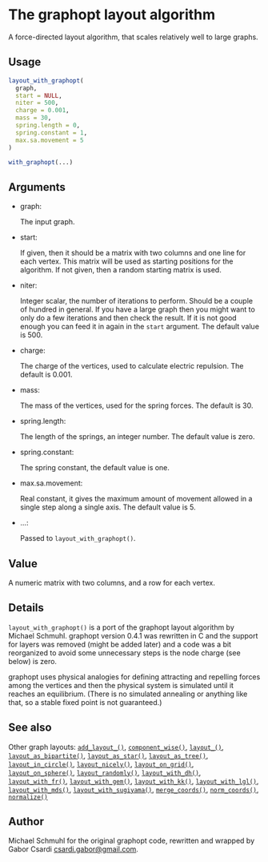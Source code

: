 # The graphopt layout algorithm

A force-directed layout algorithm, that scales relatively well to large
graphs.

## Usage

``` r
layout_with_graphopt(
  graph,
  start = NULL,
  niter = 500,
  charge = 0.001,
  mass = 30,
  spring.length = 0,
  spring.constant = 1,
  max.sa.movement = 5
)

with_graphopt(...)
```

## Arguments

- graph:

  The input graph.

- start:

  If given, then it should be a matrix with two columns and one line for
  each vertex. This matrix will be used as starting positions for the
  algorithm. If not given, then a random starting matrix is used.

- niter:

  Integer scalar, the number of iterations to perform. Should be a
  couple of hundred in general. If you have a large graph then you might
  want to only do a few iterations and then check the result. If it is
  not good enough you can feed it in again in the `start` argument. The
  default value is 500.

- charge:

  The charge of the vertices, used to calculate electric repulsion. The
  default is 0.001.

- mass:

  The mass of the vertices, used for the spring forces. The default is
  30.

- spring.length:

  The length of the springs, an integer number. The default value is
  zero.

- spring.constant:

  The spring constant, the default value is one.

- max.sa.movement:

  Real constant, it gives the maximum amount of movement allowed in a
  single step along a single axis. The default value is 5.

- ...:

  Passed to `layout_with_graphopt()`.

## Value

A numeric matrix with two columns, and a row for each vertex.

## Details

`layout_with_graphopt()` is a port of the graphopt layout algorithm by
Michael Schmuhl. graphopt version 0.4.1 was rewritten in C and the
support for layers was removed (might be added later) and a code was a
bit reorganized to avoid some unnecessary steps is the node charge (see
below) is zero.

graphopt uses physical analogies for defining attracting and repelling
forces among the vertices and then the physical system is simulated
until it reaches an equilibrium. (There is no simulated annealing or
anything like that, so a stable fixed point is not guaranteed.)

## See also

Other graph layouts:
[`add_layout_()`](https://r.igraph.org/reference/add_layout_.md),
[`component_wise()`](https://r.igraph.org/reference/component_wise.md),
[`layout_()`](https://r.igraph.org/reference/layout_.md),
[`layout_as_bipartite()`](https://r.igraph.org/reference/layout_as_bipartite.md),
[`layout_as_star()`](https://r.igraph.org/reference/layout_as_star.md),
[`layout_as_tree()`](https://r.igraph.org/reference/layout_as_tree.md),
[`layout_in_circle()`](https://r.igraph.org/reference/layout_in_circle.md),
[`layout_nicely()`](https://r.igraph.org/reference/layout_nicely.md),
[`layout_on_grid()`](https://r.igraph.org/reference/layout_on_grid.md),
[`layout_on_sphere()`](https://r.igraph.org/reference/layout_on_sphere.md),
[`layout_randomly()`](https://r.igraph.org/reference/layout_randomly.md),
[`layout_with_dh()`](https://r.igraph.org/reference/layout_with_dh.md),
[`layout_with_fr()`](https://r.igraph.org/reference/layout_with_fr.md),
[`layout_with_gem()`](https://r.igraph.org/reference/layout_with_gem.md),
[`layout_with_kk()`](https://r.igraph.org/reference/layout_with_kk.md),
[`layout_with_lgl()`](https://r.igraph.org/reference/layout_with_lgl.md),
[`layout_with_mds()`](https://r.igraph.org/reference/layout_with_mds.md),
[`layout_with_sugiyama()`](https://r.igraph.org/reference/layout_with_sugiyama.md),
[`merge_coords()`](https://r.igraph.org/reference/merge_coords.md),
[`norm_coords()`](https://r.igraph.org/reference/norm_coords.md),
[`normalize()`](https://r.igraph.org/reference/normalize.md)

## Author

Michael Schmuhl for the original graphopt code, rewritten and wrapped by
Gabor Csardi <csardi.gabor@gmail.com>.

